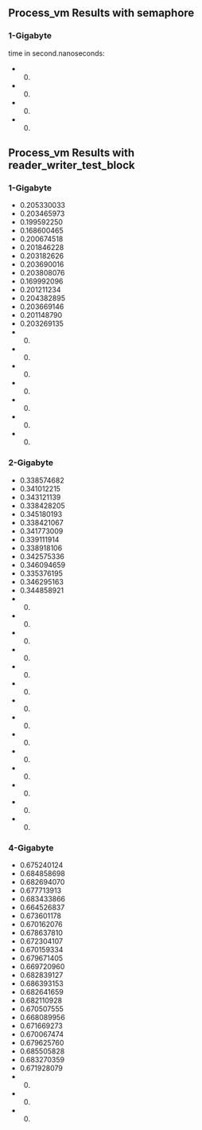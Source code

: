 
## Process_vm Results with semaphore

### 1-Gigabyte

time in second.nanoseconds:


- 0.
- 0.
- 0.
- 0.




## Process_vm Results with reader_writer_test_block

### 1-Gigabyte

- 0.205330033
- 0.203465973
- 0.199592250
- 0.168600465
- 0.200674518
- 0.201846228
- 0.203182626
- 0.203690016
- 0.203808076
- 0.169992096
- 0.201211234
- 0.204382895
- 0.203669146
- 0.201148790
- 0.203269135
- 0.
- 0.
- 0.
- 0.
- 0.
- 0.
- 0.



### 2-Gigabyte

- 0.338574682
- 0.341012215
- 0.343121139
- 0.338428205
- 0.345180193
- 0.338421067
- 0.341773009
- 0.339111914
- 0.338918106
- 0.342575336
- 0.346094659
- 0.335376195
- 0.346295163
- 0.344858921
- 0.
- 0.
- 0.
- 0.
- 0.
- 0.
- 0.
- 0.
- 0.
- 0.
- 0.
- 0.
- 0.
- 0.


### 4-Gigabyte

- 0.675240124
- 0.684858698
- 0.682694070
- 0.677713913
- 0.683433866
- 0.664526837
- 0.673601178
- 0.670162076
- 0.678637810
- 0.672304107
- 0.670159334
- 0.679671405
- 0.669720960
- 0.682839127
- 0.686393153
- 0.682641659
- 0.682110928
- 0.670507555
- 0.668089956
- 0.671669273
- 0.670067474
- 0.679625760
- 0.685505828
- 0.683270359
- 0.671928079
- 0.
- 0.
- 0.
